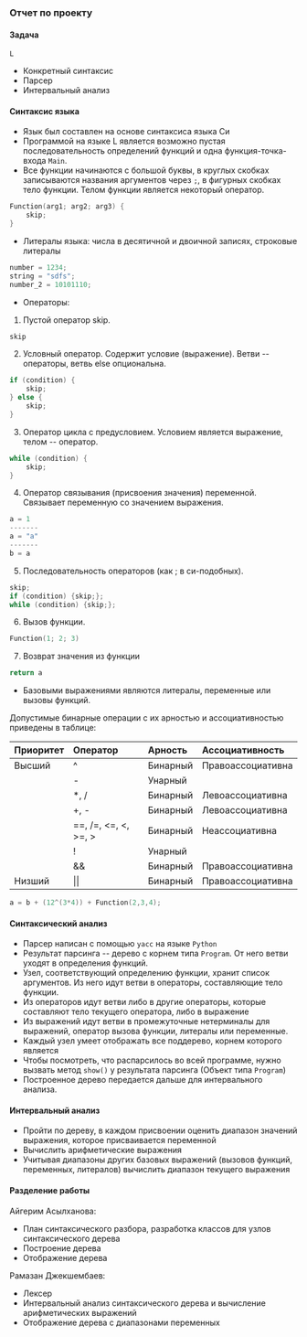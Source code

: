 ### Отчет по проекту

#### Задача
`L`
 - Конкретный синтаксис
 - Парсер
 - Интервальный анализ

#### Синтаксис языка
 - Язык был составлен на основе синтаксиса языка Си
 - Программой на языке L является возможно пустая последовательность определений функций и одна функция-точка-входа ```Main```. 
- Все функции начинаются с большой буквы, в круглых скобках записываются названия аргументов через `;`, в фигурных скобках тело функции.  Телом функции является некоторый оператор.
```cpp
Function(arg1; arg2; arg3) {
    skip;
}
```
- Литералы языка: числа в десятичной и двоичной записях, строковые литералы
```cpp
number = 1234;
string = "sdfs";
number_2 = 10101110;
```
- Операторы:
1) Пустой оператор skip.
```cpp
skip
```
2) Условный оператор. Содержит условие (выражение). Ветви -- операторы, ветвь else опциональна.
```cpp
if (condition) {
    skip;
} else {
    skip;
}
```
3) Оператор цикла с предусловием. Условием является выражение, телом -- оператор.
```cpp
while (condition) {
    skip;
}
```
4) Оператор связывания (присвоения значения) переменной. Связывает переменную со значением выражения.
```cpp
a = 1
-------
a = "a"
-------
b = a
```
5) Последовательность операторов (как ; в си-подобных).
```cpp
skip;
if (condition) {skip;};
while (condition) {skip;};
```
6) Вызов функции.
```cpp
Function(1; 2; 3)
```
7) Возврат значения из функции
```cpp
return a
```

 - Базовыми выражениями являются литералы, переменные или вызовы функций.

Допустимые бинарные операции с их арностью и ассоциативностью приведены в таблице:

  | Приоритет | Оператор             | Арность  | Ассоциативность   |
  | :-------- | :------------------- | :------- | :---------------- |
  | Высший    | ^                    | Бинарный | Правоассоциативна |
  |           | -                    | Унарный  |                   |
  |           | *, /                 | Бинарный | Левоассоциативна  |
  |           | +, -                 | Бинарный | Левоассоциативна  |
  |           | ==, /=, <=, <, >=, > | Бинарный | Неассоциативна    |
  |           | !                    | Унарный  |                   |
  |           | &&                   | Бинарный | Правоассоциативна |
  | Низший    | \|\|                 | Бинарный | Правоассоциативна |

```cpp
a = b + (12^(3*4)) + Function(2,3,4);
```

#### Синтаксический анализ

- Парсер написан с помощью ``yacc`` на языке `Python`
- Результат парсинга -- дерево с корнем типа `Program`. От него ветви уходят в определения функций.
- Узел, соответствующий определению функции, хранит список аргументов. Из него идут ветви в операторы, составляющие тело функции.
- Из операторов идут ветви либо в другие операторы, которые составляют тело текущего оператора, либо в выражение
- Из выражений идут ветви в промежуточные нетерминалы для выражений, оператор вызова функции, литералы или переменные.
- Каждый узел умеет отображать все поддерево, корнем которого является
- Чтобы посмотреть, что распарсилось во всей программе, нужно вызвать метод ```show()``` у результата парсинга (Объект типа `Program`)
- Построенное дерево передается дальше для интервального анализа.

#### Интервальный анализ

- Пройти по дереву, в каждом присвоении оценить диапазон значений выражения, которое присваивается переменной
- Вычислить арифметические выражения
- Учитывая диапазоны других базовых выражений (вызовов функций, переменных, литералов) вычислить диапазон текущего выражения

#### Разделение работы

Айгерим Асылханова:
- План синтаксического разбора, разработка классов для узлов синтаксического дерева
- Построение дерева
- Отображение дерева

Рамазан Джекшембаев:
- Лексер
- Интервальный анализ синтаксического дерева и вычисление арифметических выражений
- Отображение дерева с диапазонами переменных






